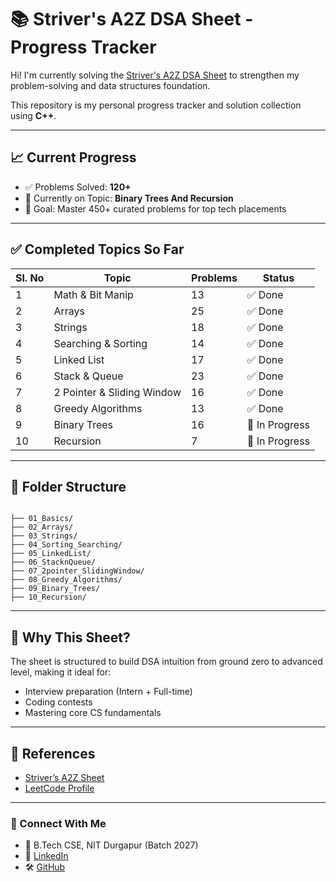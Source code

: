 # 📚 Striver's A2Z DSA Sheet - Progress Tracker

Hi! I'm currently solving the [Striver's A2Z DSA Sheet](https://takeuforward.org/strivers-a2z-dsa-course/strivers-a2z-dsa-course-sheet-2) to strengthen my problem-solving and data structures foundation.

This repository is my personal progress tracker and solution collection using **C++**.

---

## 📈 Current Progress

- ✅ Problems Solved: **120+**
- 🧠 Currently on Topic: **Binary Trees And Recursion**
- 🎯 Goal: Master 450+ curated problems for top tech placements

---

## ✅ Completed Topics So Far

| Sl. No | Topic                         | Problems | Status         |
|--------|-------------------------------|----------|----------------|
| 1      | Math & Bit Manip              | 13       | ✅ Done         |
| 2      | Arrays                        | 25       | ✅ Done         |
| 3      | Strings                       | 18       | ✅ Done         |
| 4      | Searching & Sorting           | 14       | ✅ Done         |
| 5      | Linked List                   | 17       | ✅ Done         |
| 6      | Stack & Queue                 | 23       | ✅ Done         |
| 7      | 2 Pointer & Sliding Window    | 16       | ✅ Done         |
| 8      | Greedy Algorithms             | 13       | ✅ Done         |
| 9      | Binary Trees                  | 16       | 🔄 In Progress  |
| 10     | Recursion                     | 7        | 🔄 In Progress  |

---

## 📂 Folder Structure

```

├── 01_Basics/
├── 02_Arrays/
├── 03_Strings/
├── 04_Sorting_Searching/
├── 05_LinkedList/
├── 06_StacknQueue/
├── 07_2pointer_SlidingWindow/
├── 08_Greedy_Algorithms/
├── 09_Binary_Trees/
├── 10_Recursion/
```

---

## 🚀 Why This Sheet?

The sheet is structured to build DSA intuition from ground zero to advanced level, making it ideal for:
- Interview preparation (Intern + Full-time)
- Coding contests
- Mastering core CS fundamentals

---

## 🧾 References

- [Striver’s A2Z Sheet](https://takeuforward.org/interviews/strivers-sde-sheet-top-coding-interview-problems/)
- [LeetCode Profile](https://leetcode.com/u/charrann__/)
  

---

### 💬 Connect With Me

- 📍 B.Tech CSE, NIT Durgapur (Batch 2027)
- 🔗 [LinkedIn](https://linkedin.com/in/saicharannethi93816)
- 🛠️ [GitHub](https://github.com/charrann12)
